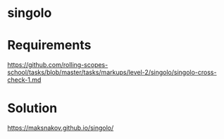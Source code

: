 # singolo

# Requirements
https://github.com/rolling-scopes-school/tasks/blob/master/tasks/markups/level-2/singolo/singolo-cross-check-1.md

# Solution
 https://maksnakov.github.io/singolo/

